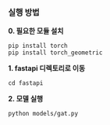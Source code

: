### 실행 방법

**0. 필요한 모듈 설치**

```
pip install torch
pip install torch_geometric
```

**1. fastapi 디렉토리로 이동**

```
cd fastapi
```

**2. 모델 실행**

```
python models/gat.py
```
